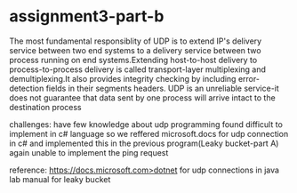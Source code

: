 # assignment3-part-b
The most fundamental responsiblity of UDP is to extend IP's delivery service between two end systems to a delivery service between two 
process running on end systems.Extending host-to-host delivery to process-to-process delivery is called transport-layer multiplexing and
demultiplexing.It also provides integrity checking by including error-detection fields in their segments headers.
UDP is an unreliable service-it does not guarantee that data sent by one process will arrive intact to the destination process

challenges:
have few knowledge about udp programming
found difficult to implement in c# language
so we reffered microsoft.docs for udp connection in c# and implemented this in the previous program(Leaky bucket-part A)
again unable to implement the ping request

reference:
https://docs.microsoft.com>dotnet
     for udp connections in java
lab manual for leaky bucket
